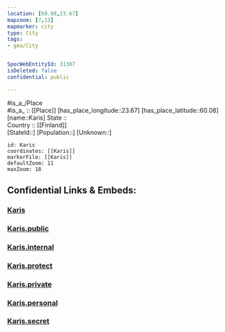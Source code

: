```yaml
---
location: [60.08,23.67] 
mapzoom: [7,12] 
mapmarker: city 
type: City
tags:
- geo/City


SpocWebEntityId: 31307
isDeleted: false
confidential: public

---
```

#is_a_/Place  
#is_a_ :: [[Place]] 
[has_place_longitude::23.67] 
[has_place_latitude::60.08] 
[name::Karis] 
State ::  
Country :: [[Finland]]  
[StateId::] 
[Population::] 
[Unknown::] 


```leaflet
id: Karis
coordinates: [[Karis]] 
markerFile: [[Karis]] 
defaultZoom: 11 
maxZoom: 18
```


## Confidential Links & Embeds: 

### [Karis](/_Standards/Earth/Continent/Europe/Europe~North/Finland/Provinces~Finland/Southern_Finland/counties~Southern_Finland/Uusimaa/City/Karis.md) 

### [Karis.public](/_public/Earth/Continent/Europe/Europe~North/Finland/Provinces~Finland/Southern_Finland/counties~Southern_Finland/Uusimaa/City/Karis.public.md) 

### [Karis.internal](/_internal/Earth/Continent/Europe/Europe~North/Finland/Provinces~Finland/Southern_Finland/counties~Southern_Finland/Uusimaa/City/Karis.internal.md) 

### [Karis.protect](/_protect/Earth/Continent/Europe/Europe~North/Finland/Provinces~Finland/Southern_Finland/counties~Southern_Finland/Uusimaa/City/Karis.protect.md) 

### [Karis.private](/_private/Earth/Continent/Europe/Europe~North/Finland/Provinces~Finland/Southern_Finland/counties~Southern_Finland/Uusimaa/City/Karis.private.md) 

### [Karis.personal](/_personal/Earth/Continent/Europe/Europe~North/Finland/Provinces~Finland/Southern_Finland/counties~Southern_Finland/Uusimaa/City/Karis.personal.md) 

### [Karis.secret](/_secret/Earth/Continent/Europe/Europe~North/Finland/Provinces~Finland/Southern_Finland/counties~Southern_Finland/Uusimaa/City/Karis.secret.md)


